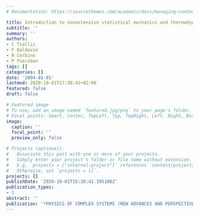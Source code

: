 ```yaml
---
# Documentation: https://sourcethemes.com/academic/docs/managing-content/

title: Introduction to nonextensive statistical mechanics and thermodynamics
subtitle: ''
summary: ''
authors:
- C Tsallis
- F Baldovin
- R Cerbino
- P Pierobon
tags: []
categories: []
date: '2004-01-01'
lastmod: 2020-10-01T17:38:41+02:00
featured: false
draft: false

# Featured image
# To use, add an image named `featured.jpg/png` to your page's folder.
# Focal points: Smart, Center, TopLeft, Top, TopRight, Left, Right, BottomLeft, Bottom, BottomRight.
image:
  caption: ''
  focal_point: ''
  preview_only: false

# Projects (optional).
#   Associate this post with one or more of your projects.
#   Simply enter your project's folder or file name without extension.
#   E.g. `projects = ["internal-project"]` references `content/project/deep-learning/index.md`.
#   Otherwise, set `projects = []`.
projects: []
publishDate: '2020-10-01T15:38:41.395186Z'
publication_types:
- 1
abstract: ''
publication: '*PHYSICS OF COMPLEX SYSTEMS (NEW ADVANCES AND PERSPECTIVES)*'
---
```


